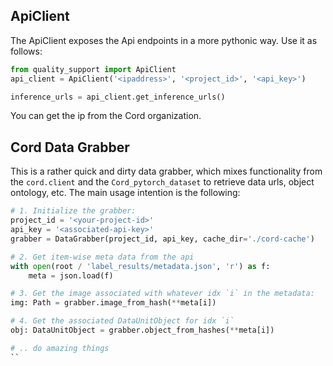 
## ApiClient
The ApiClient exposes the Api endpoints in a more pythonic way.
Use it as follows:

```python
from quality_support import ApiClient
api_client = ApiClient('<ipaddress>', '<project_id>', '<api_key>')

inference_urls = api_client.get_inference_urls()
```

You can get the ip from the Cord organization.


## Cord Data Grabber
This is a rather quick and dirty data grabber, which mixes functionality from the `cord.client` and the `Cord_pytorch_dataset` to retrieve data urls, object ontology, etc. 
The main usage intention is the following:
```python
# 1. Initialize the grabber:
project_id = '<your-project-id>'
api_key = '<associated-api-key>'
grabber = DataGrabber(project_id, api_key, cache_dir='./cord-cache')

# 2. Get item-wise meta data from the api
with open(root / 'label_results/metadata.json', 'r') as f:
    meta = json.load(f)

# 3. Get the image associated with whatever idx `i` in the metadata:
img: Path = grabber.image_from_hash(**meta[i])

# 4. Get the associated DataUnitObject for idx `i`
obj: DataUnitObject = grabber.object_from_hashes(**meta[i])

# .. do amazing things
``